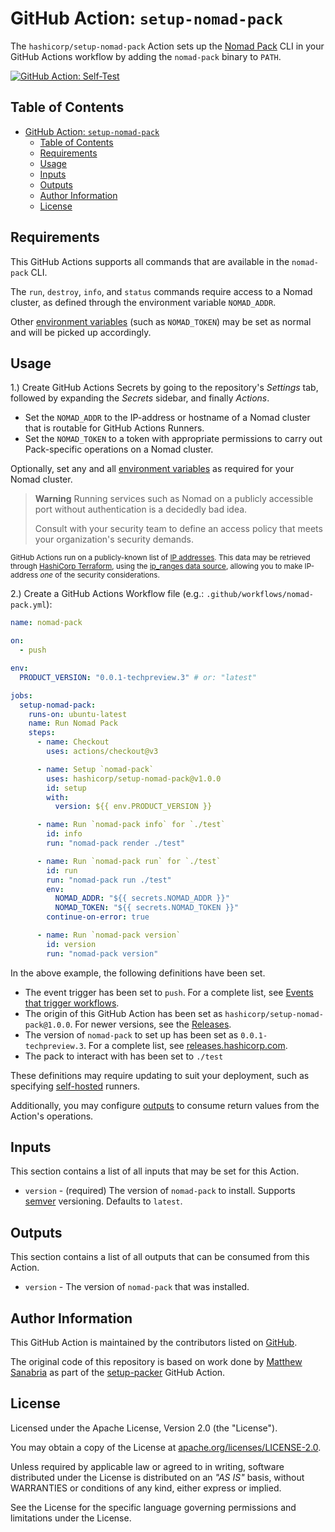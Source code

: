 # GitHub Action: `setup-nomad-pack`

The `hashicorp/setup-nomad-pack` Action sets up the [Nomad Pack](https://developer.hashicorp.com/nomad/tutorials/nomad-pack/nomad-pack-intro) CLI in your GitHub Actions workflow by adding the `nomad-pack` binary to `PATH`.

[![GitHub Action: Self-Test](https://github.com/hashicorp/setup-nomad-pack/actions/workflows/actions-self-test.yml/badge.svg?branch=main)](https://github.com/hashicorp/setup-nomad-pack/actions/workflows/actions-self-test.yml)

## Table of Contents

<!-- TOC -->
* [GitHub Action: `setup-nomad-pack`](#github-action--setup-nomad-pack)
  * [Table of Contents](#table-of-contents)
  * [Requirements](#requirements)
  * [Usage](#usage)
  * [Inputs](#inputs)
  * [Outputs](#outputs)
  * [Author Information](#author-information)
  * [License](#license)
<!-- TOC -->

## Requirements

This GitHub Actions supports all commands that are available in the `nomad-pack` CLI.

The `run`, `destroy`, `info`, and `status` commands require access to a Nomad cluster, as defined through the environment variable `NOMAD_ADDR`.

Other [environment variables](https://developer.hashicorp.com/nomad/docs/commands#environment-variables) (such as `NOMAD_TOKEN`) may be set as normal and will be picked up accordingly.

## Usage

1.) Create GitHub Actions Secrets by going to the repository's _Settings_ tab, followed by expanding the _Secrets_ sidebar, and finally _Actions_.

- Set the `NOMAD_ADDR` to the IP-address or hostname of a Nomad cluster that is routable for GitHub Actions Runners.
- Set the `NOMAD_TOKEN` to a token with appropriate permissions to carry out Pack-specific operations on a Nomad cluster.

Optionally, set any and all [environment variables](https://developer.hashicorp.com/nomad/docs/commands#environment-variables) as required for your Nomad cluster.

> **Warning**
> Running services such as Nomad on a publicly accessible port without authentication is a decidedly bad idea.
>
> Consult with your security team to define an access policy that meets your organization's security demands.

<small>GitHub Actions run on a publicly-known list of [IP addresses](https://docs.github.com/en/actions/using-github-hosted-runners/about-github-hosted-runners#ip-addresses).
This data may be retrieved through [HashiCorp Terraform](https://terraform.io/), using the [ip_ranges data source](https://registry.terraform.io/providers/integrations/github/latest/docs/data-sources/ip_ranges), allowing you to make IP-address _one_ of the security considerations.</small>

2.) Create a GitHub Actions Workflow file (e.g.: `.github/workflows/nomad-pack.yml`):

```yaml
name: nomad-pack

on:
  - push

env:
  PRODUCT_VERSION: "0.0.1-techpreview.3" # or: "latest"

jobs:
  setup-nomad-pack:
    runs-on: ubuntu-latest
    name: Run Nomad Pack
    steps:
      - name: Checkout
        uses: actions/checkout@v3

      - name: Setup `nomad-pack`
        uses: hashicorp/setup-nomad-pack@v1.0.0
        id: setup
        with:
          version: ${{ env.PRODUCT_VERSION }}

      - name: Run `nomad-pack info` for `./test`
        id: info
        run: "nomad-pack render ./test"

      - name: Run `nomad-pack run` for `./test`
        id: run
        run: "nomad-pack run ./test"
        env:
          NOMAD_ADDR: "${{ secrets.NOMAD_ADDR }}"
          NOMAD_TOKEN: "${{ secrets.NOMAD_TOKEN }}"
        continue-on-error: true

      - name: Run `nomad-pack version`
        id: version
        run: "nomad-pack version"
```

In the above example, the following definitions have been set.

- The event trigger has been set to `push`. For a complete list, see [Events that trigger workflows](https://docs.github.com/en/actions/using-workflows/events-that-trigger-workflows).
- The origin of this GitHub Action has been set as `hashicorp/setup-nomad-pack@1.0.0`. For newer versions, see the [Releases](https://github.com/hashicorp/setup-nomad-pack/releases).
- The version of `nomad-pack` to set up has been set as `0.0.1-techpreview.3`. For a complete list, see [releases.hashicorp.com](https://releases.hashicorp.com/nomad-pack/).
- The pack to interact with has been set to `./test`

These definitions may require updating to suit your deployment, such as specifying [self-hosted](https://docs.github.com/en/actions/using-workflows/workflow-syntax-for-github-actions#choosing-self-hosted-runners) runners.

Additionally, you may configure [outputs](https://docs.github.com/en/actions/using-workflows/workflow-syntax-for-github-actions#example-defining-outputs-for-a-job) to consume return values from the Action's operations.

## Inputs

This section contains a list of all inputs that may be set for this Action.

- `version` - (required) The version of `nomad-pack` to install. Supports [semver](https://www.npmjs.com/package/semver) versioning. Defaults to `latest`.

## Outputs

This section contains a list of all outputs that can be consumed from this Action.

- `version` -  The version of `nomad-pack` that was installed.

## Author Information

This GitHub Action is maintained by the contributors listed on [GitHub](https://github.com/hashicorp/setup-nomad-pack/graphs/contributors).

The original code of this repository is based on work done by [Matthew Sanabria](https://github.com/sudomateo) as part of the [setup-packer](https://github.com/sudomateo/setup-packer) GitHub Action.

## License

Licensed under the Apache License, Version 2.0 (the "License").

You may obtain a copy of the License at [apache.org/licenses/LICENSE-2.0](http://www.apache.org/licenses/LICENSE-2.0).

Unless required by applicable law or agreed to in writing, software distributed under the License is distributed on an _"AS IS"_ basis, without WARRANTIES or conditions of any kind, either express or implied.

See the License for the specific language governing permissions and limitations under the License.
